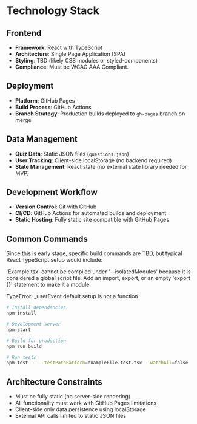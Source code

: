 # Technology Stack

## Frontend
- **Framework**: React with TypeScript
- **Architecture**: Single Page Application (SPA)
- **Styling**: TBD (likely CSS modules or styled-components)
- **Compliance**: Must be WCAG AAA Compliant. 

## Deployment
- **Platform**: GitHub Pages
- **Build Process**: GitHub Actions
- **Branch Strategy**: Production builds deployed to `gh-pages` branch on merge

## Data Management
- **Quiz Data**: Static JSON files (`questions.json`)
- **User Tracking**: Client-side localStorage (no backend required)
- **State Management**: React state (no external state library needed for MVP)

## Development Workflow
- **Version Control**: Git with GitHub
- **CI/CD**: GitHub Actions for automated builds and deployment
- **Static Hosting**: Fully static site compatible with GitHub Pages

## Common Commands
Since this is early stage, specific build commands are TBD, but typical React TypeScript setup would include:

'Example.tsx' cannot be compiled under '--isolatedModules' because it is considered a global script file. Add an import, export, or an empty 'export {}' statement to make it a module.

TypeError: _userEvent.default.setup is not a function

```bash
# Install dependencies
npm install

# Development server
npm start

# Build for production
npm run build

# Run tests
npm test -- --testPathPattern=exampleFile.test.tsx --watchAll=false

```

## Architecture Constraints
- Must be fully static (no server-side rendering)
- All functionality must work with GitHub Pages limitations
- Client-side only data persistence using localStorage
- External API calls limited to static JSON files